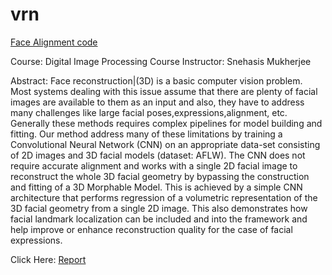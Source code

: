 # vrn
[Face Alignment code](https://github.com/1adrianb/2D-and-3D-face-alignment)


Course: Digital Image Processing
Course Instructor: Snehasis Mukherjee

Abstract:
Face reconstruction|(3D) is a basic computer vision problem. Most systems dealing with this issue assume that there are plenty of facial images are available to them as an input and also, they have to address many challenges like large facial poses,expressions,alignment, etc. Generally these methods requires complex pipelines for model building and fitting. Our method address many of these limitations by training a Convolutional Neural Network (CNN) on an appropriate data-set consisting of 2D images and 3D facial models (dataset: AFLW). The CNN does not require accurate alignment and works with a single 2D facial image to reconstruct the whole 3D facial geometry by bypassing the construction and fitting of a 3D Morphable Model. This is achieved by a simple CNN architecture that performs regression of a volumetric representation of the 3D facial geometry from a single 2D image. This also demonstrates how facial landmark localization can be included and into the framework and help improve or enhance reconstruction quality for the case of facial expressions.

Click Here: [Report](https://github.com/kaustubh-pandey/vrn/blob/master/DIP_Report.pdf)
